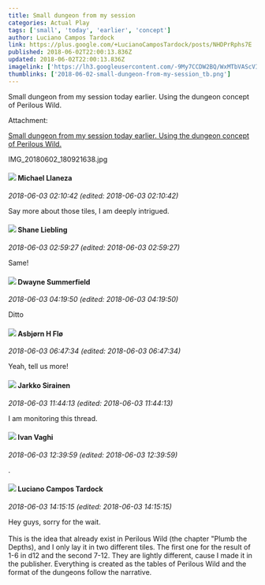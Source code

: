 ```yaml
---
title: Small dungeon from my session
categories: Actual Play
tags: ['small', 'today', 'earlier', 'concept']
author: Luciano Campos Tardock
link: https://plus.google.com/+LucianoCamposTardock/posts/NHDPrRphs7E
published: 2018-06-02T22:00:13.836Z
updated: 2018-06-02T22:00:13.836Z
imagelink: ['https://lh3.googleusercontent.com/-9My7CCDW2BQ/WxMTbVAScVI/AAAAAAAAdpc/MYyT2zKs7wYrb3u6dqplDmSJBT6CLmoCACJoC/w3264-h1836/IMG_20180602_180921638.jpg']
thumblinks: ['2018-06-02-small-dungeon-from-my-session_tb.png']
---
```


Small dungeon from my session today earlier. Using the dungeon concept of Perilous Wild. 


Attachment:

<a href='https://plus.google.com/photos/112023055538651823785/albums/6562610443578279841/6562610442224693586?sqi=100084733231320276299&sqsi=dfedbd2a-c81f-40f0-807f-26872655371a'>Small dungeon from my session today earlier. Using the dungeon concept of Perilous Wild.</a>


IMG_20180602_180921638.jpg
<div id='comment z13ktva4pvbnvhb3z23mwzopose0crl1y'>
  <h4><img src='{{site.baseurl}}//images/avatars/118285647887876243328_photo.jpg'> Michael Llaneza</h4>
      <p><cite>2018-06-03 02:10:42 (edited: 2018-06-03 02:10:42)</cite></p>
        <p>Say more about those tiles, I am deeply intrigued.</p>
</div>
        

<div id='comment z13ktva4pvbnvhb3z23mwzopose0crl1y'>
  <h4><img src='{{site.baseurl}}//images/avatars/115922377378337661296_photo.jpg'> Shane Liebling</h4>
      <p><cite>2018-06-03 02:59:27 (edited: 2018-06-03 02:59:27)</cite></p>
        <p>Same!</p>
</div>
        

<div id='comment z13ktva4pvbnvhb3z23mwzopose0crl1y'>
  <h4><img src='{{site.baseurl}}//images/avatars/107934179295445410537_photo.jpg'> Dwayne Summerfield</h4>
      <p><cite>2018-06-03 04:19:50 (edited: 2018-06-03 04:19:50)</cite></p>
        <p>Ditto</p>
</div>
        

<div id='comment z13ktva4pvbnvhb3z23mwzopose0crl1y'>
  <h4><img src='{{site.baseurl}}//images/avatars/101199869016634749008_photo.jpg'> Asbjørn H Flø</h4>
      <p><cite>2018-06-03 06:47:34 (edited: 2018-06-03 06:47:34)</cite></p>
        <p>Yeah, tell us more!</p>
</div>
        

<div id='comment z13ktva4pvbnvhb3z23mwzopose0crl1y'>
  <h4><img src='{{site.baseurl}}//images/avatars/108350899618152134594_photo.jpg'> Jarkko Sirainen</h4>
      <p><cite>2018-06-03 11:44:13 (edited: 2018-06-03 11:44:13)</cite></p>
        <p>I am monitoring this thread.</p>
</div>
        

<div id='comment z13ktva4pvbnvhb3z23mwzopose0crl1y'>
  <h4><img src='{{site.baseurl}}//images/avatars/116670244276636380421_photo.jpg'> Ivan Vaghi</h4>
      <p><cite>2018-06-03 12:39:59 (edited: 2018-06-03 12:39:59)</cite></p>
        <p>.</p>
</div>
        

<div id='comment z13ktva4pvbnvhb3z23mwzopose0crl1y'>
  <h4><img src='{{site.baseurl}}//images/avatars/112023055538651823785_photo.jpg'> Luciano Campos Tardock</h4>
      <p><cite>2018-06-03 14:15:15 (edited: 2018-06-03 14:15:15)</cite></p>
        <p>Hey guys, sorry for the wait.<br /><br />This is the idea that already exist in Perilous Wild (the chapter &quot;Plumb the Depths), and I only lay it in two different tiles. The first one for the result of 1-6 in d12 and the second 7-12. They are lightly different, cause I made it in the publisher. Everything is created as the tables of Perilous Wild and the format of the dungeons follow the narrative.</p>
</div>
        